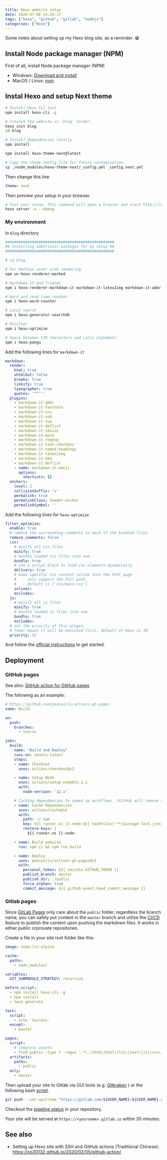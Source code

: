 ```yaml
---
title: Hexo website setup
date: 2020-07-06 15:26:17
tags: ["hexo", "github", "gitlab", "nodejs"]
categories: ["Hexo"]
---
```


Some notes about setting up my Hexo blog site, as a reminder. 😁

<!-- more -->

## Install Node package manager (NPM)

First of all, install Node package manager (NPM)

- Windows: [Download and install](https://nodejs.org/en/download/)
- MacOS / Linux: [nvm](https://github.com/nvm-sh/nvm)

## Instal Hexo and setup Next theme

```bash
# Install Hexo CLI tool
npm install hexo-cli -g

# Created the website in `blog` folder.
hexo init blog
cd blog

# Install dependencies locally
npm install

npm install hexo-theme-next@latest

# Copy the theme config file for future customization
cp ./node_modules/hexo-theme-next/_config.yml _config.next.yml
```

Then change this line

```yml _config.yml
theme: next
```

Then preview your setup in your browser.

```bash
# Test your setup. This command will open a browser and visit http://localhost:4000. Ctrl+C to exit
hexo server -o --debug
```

### My environment

In `blog` directory

```bash
#################################################
## Installing additional packages for my setup ##
#################################################

# cd blog

# For MathJax sever side rendering
npm un hexo-renderer-marked

# markdown-it and friends
npm i hexo-renderer-markdown-it markdown-it-latex2img markdown-it-abbr markdown-it-deflist markdown-it-emoji markdown-it-footnote markdown-it-imsize markdown-it-ins markdown-it-mark markdown-it-named-headings markdown-it-regexp markdown-it-sub markdown-it-sup markdown-it-task-checkbox markdown-it-kbd

# Word and read time counter
npm i hexo-word-counter

# Local search
npm i hexo-generator-searchdb

# Minifier
npm i hexo-optimize

# Space between CJK characters and Latin alphabets
npm i hexo-pangu
```

Add the following lines for `markdown-it`

```yml _config.yml
markdown:
  render:
    html: true
    xhtmlOut: false
    breaks: true
    linkify: true
    typographer: true
    quotes: '“”‘’'
  plugins:
    - markdown-it-abbr
    - markdown-it-footnote
    - markdown-it-ins
    - markdown-it-sub
    - markdown-it-sup
    - markdown-it-deflist
    - markdown-it-imsize
    - markdown-it-mark
    - markdown-it-regexp
    - markdown-it-task-checkbox
    - markdown-it-named-headings
    - markdown-it-latex2img
    - markdown-it-kbd
    - markdown-it-deflist
    - name: markdown-it-emoji
      options:
        shortcuts: {}
  anchors:
    level: 2
    collisionSuffix: 'v'
    permalink: true
    permalinkClass: header-anchor
    permalinkSymbol: ''
```

Add the following lines for `hexo-optimize`
```yml _config.yml
filter_optimize:
  enable: true
  # remove the surrounding comments in each of the bundled files
  remove_comments: false
  css:
    # minify all css files
    minify: true
    # bundle loaded css files into one
    bundle: true
    # use a script block to load css elements dynamically
    delivery: true
    # make specific css content inline into the html page
    #   - only support the full path
    #   - default is ['css/main.css']
    inlines:
    excludes:
  js:
    # minify all js files
    minify: true
    # bundle loaded js files into one
    bundle: true
    excludes:
  # set the priority of this plugin,
  # lower means it will be executed first, default of Hexo is 10
  priority: 12
```

And follow the [official instructions](https://theme-next.js.org/docs/getting-started/) to get started.

## Deployment

### GitHub pages

See also: [GitHub action for GitHub pages](https://github.com/peaceiris/actions-gh-pages)

The following as an example:

```yml .github/workflows/build.yml
# https://github.com/peaceiris/actions-gh-pages
name: Build

on:
  push:
    branches:
      - source

jobs:
  build:
    name: "Build and Deploy"
    runs-on: ubuntu-latest
    steps:
    - name: Checkout
      uses: actions/checkout@v2

    - name: Setup Node
      uses: actions/setup-node@v2.1.1
      with:
        node-version: '12.x'

    # Caching dependencies to speed up workflows. (GitHub will remove any cache entries that have not been accessed in over 7 days.)
    - name: Cache Dependencies
      uses: actions/cache@v2
      with:
        path: ~/.npm
        key: ${{ runner.os }}-node-${{ hashFiles('**/package-lock.json') }}
        restore-keys: |
          ${{ runner.os }}-node-

    - name: Build website
      run: npm ci && npm run build

    - name: Deploy
      uses: peaceiris/actions-gh-pages@v3
      with:
        personal_token: ${{ secrets.GITHUB_TOKEN }}
        publish_branch: master
        publish_dir: ./public
        force_orphan: true
        commit_message: ${{ github.event.head_commit.message }}
```

### Gitlab pages

Since [GitLab Pages](https://docs.gitlab.com/ee/user/project/pages/) only care about the `public` folder, regardless the branch name, you can safely put content in the `master` branch and utilize the [CI/CD](https://docs.gitlab.com/ee/ci/) feature to publish the content upon pushing the markdown files. It works in either public orprovate repositories.

Create a file in your site root folder like this:

```yaml .gitlab-ci.yml
image: node:lts-alpine

cache:
  paths:
    - node_modules/

variables:
  GIT_SUBMODULE_STRATEGY: recursive

before_script:
  - npm install hexo-cli -g
  - npm install
  - hexo generate

test:
  script:
    - echo 'Success'
  except:
    - master

pages:
  script:
    # Compress assets
    - find public -type f -regex '.*\.\(htm\|html\|txt\|text\|js\|css\|svg\|xml\)$' -exec gzip -f -k {} \;
  artifacts:
    paths:
      - public
  only:
    - master

```

Then upload your site to Gitlab via GUI tools (e.g. [Gitkraken](https://www.gitkraken.com/) ) or the following bash [script](https://docs.gitlab.com/ee/gitlab-basics/create-project.html#push-to-create-a-new-project).

```bash
git push --set-upstream "https://gitlab.com/${USER_NAME}/${USER_NAME}.gitlab.io.git" master
```

Checkout the [pipeline status](https://docs.gitlab.com/ee/ci/pipelines/#view-pipelines) in your repository.

Your site will be served at `https://<yourname>.gitlab.io` within 30 minutes.

## See also

- Setting up Hexo site with SSH and GitHub actions (Traditional Chinese): <https://op30132.github.io/2020/02/05/github-action/>
